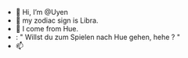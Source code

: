 - 👋 Hi, I’m @Uyen
- 👀 my zodiac sign is Libra.
- 🌱 I come from Hue.
- : " Willst du zum Spielen nach Hue gehen, hehe ? "
- 📫 

<!---
Uyen1210/Uyen1210 is a ✨ special ✨ repository because its `README.md` (this file) appears on your GitHub profile.
You can click the Preview link to take a look at your changes.
--->
